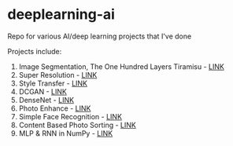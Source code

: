 # deeplearning-ai
Repo for various AI/deep learning projects that I've done

Projects include:
1. Image Segmentation, The One Hundred Layers Tiramisu - [LINK](https://github.com/rrwiyatn/deeplearning-ai/tree/master/tiramisu_segmentation)
2. Super Resolution - [LINK](https://github.com/rrwiyatn/deeplearning-ai/tree/master/super_resolution)
3. Style Transfer - [LINK](https://github.com/rrwiyatn/deeplearning-ai/tree/master/style_transfer)
4. DCGAN - [LINK](https://github.com/rrwiyatn/deeplearning-ai/tree/master/dcgan)
5. DenseNet - [LINK](https://github.com/rrwiyatn/deeplearning-ai/tree/master/densenet)
6. Photo Enhance - [LINK](https://github.com/rrwiyatn/deeplearning-ai/tree/master/photo_enhance)
7. Simple Face Recognition - [LINK](https://github.com/rrwiyatn/deeplearning-ai/tree/master/simple_face_recognition)
8. Content Based Photo Sorting - [LINK](https://github.com/rrwiyatn/deeplearning-ai/tree/master/photo_content_sorting)
9. MLP & RNN in NumPy - [LINK](https://github.com/rrwiyatn/deeplearning-ai/tree/master/neural_network)
